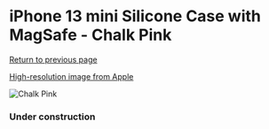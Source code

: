 # iPhone 13 mini Silicone Case with MagSafe - Chalk Pink

[Return to previous page](/iphone_13)

[High-resolution image from Apple](https://store.storeimages.cdn-apple.com/8756/as-images.apple.com/is/MM203?wid=4500&hei=4500&fmt=png)

<div style="width: 384px"><img src="/everypreview/MM203.png" alt="Chalk Pink"></div>

### Under construction
